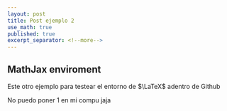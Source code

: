 ```yaml
---
layout: post
title: Post ejemplo 2
use_math: true
published: true
excerpt_separator: <!--more-->
---
```


## MathJax enviroment

Este otro ejemplo para testear el entorno de $\LaTeX$ adentro de Github

No puedo poner 1 en mi compu jaja


